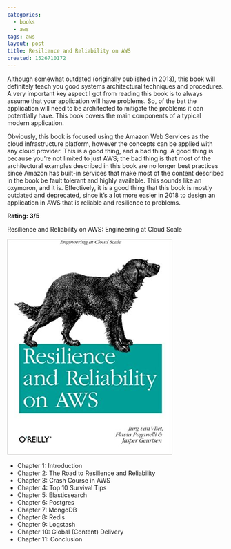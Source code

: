 ```yaml
---
categories:
  - books
  - aws
tags: aws
layout: post
title: Resilience and Reliability on AWS
created: 1526710172
---
```


Although somewhat outdated (originally published in 2013), this book will definitely teach you good systems architectural techniques and procedures. A very important key aspect I got from reading this book is to always assume that your application will have problems. So, of the bat the application will need to be architected to mitigate the problems it can potentially have. This book covers the main components of a typical modern application.

Obviously, this book is focused using the Amazon Web Services as the cloud infrastructure platform, however the concepts can be applied with any cloud provider. This is a good thing, and a bad thing. A good thing is because you’re not limited to just AWS; the bad thing is that most of the architectural examples described in this book are no longer best practices since Amazon has built-in services that make most of the content described in the book be fault tolerant and highly available. This sounds like an oxymoron, and it is. Effectively, it is a good thing that this book is mostly outdated and deprecated, since it’s a lot more easier in 2018 to design an application in AWS that is reliable and resilience to problems.

<strong>Rating: 3/5</strong>  

Resilience and Reliability on AWS: Engineering at Cloud Scale

<a href="https://www.amazon.com/Resilience-Reliability-AWS-Engineering-Cloud/dp/1449339190" target="_blank"><img src="/assets/books/resilience-and-reliability-on-AWS.jpg"></a>

* Chapter 1: Introduction
* Chapter 2: The Road to Resilience and Reliability
* Chapter 3: Crash Course in AWS
* Chapter 4: Top 10 Survival Tips
* Chapter 5: Elasticsearch
* Chapter 6: Postgres
* Chapter 7: MongoDB
* Chapter 8: Redis
* Chapter 9: Logstash
* Chapter 10: Global (Content) Delivery
* Chapter 11: Conclusion
